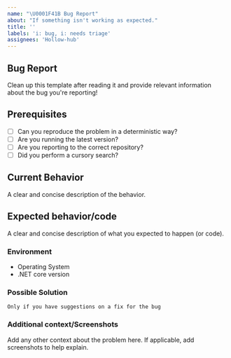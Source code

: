 ```yaml
---
name: "\U0001F41B Bug Report"
about: "If something isn't working as expected."
title: ''
labels: 'i: bug, i: needs triage'
assignees: 'Hollow-hub'
---
```


## Bug Report

Clean up this template after reading it and provide relevant information about the bug you're reporting!

## Prerequisites

* [ ] Can you reproduce the problem in a deterministic way?
* [ ] Are you running the latest version?
* [ ] Are you reporting to the correct repository?
* [ ] Did you perform a cursory search?

## Current Behavior

A clear and concise description of the behavior.

## Expected behavior/code

A clear and concise description of what you expected to happen (or code).

### Environment

* Operating System
* .NET core version

### Possible Solution

`Only if you have suggestions on a fix for the bug`

### Additional context/Screenshots

Add any other context about the problem here. If applicable, add screenshots to help explain.
